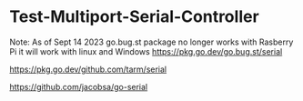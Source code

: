 # Test-Multiport-Serial-Controller

Note: As of Sept 14 2023 go.bug.st package no longer works with Rasberry Pi it will 
work with linux and Windows
https://pkg.go.dev/go.bug.st/serial

https://pkg.go.dev/github.com/tarm/serial

https://github.com/jacobsa/go-serial
